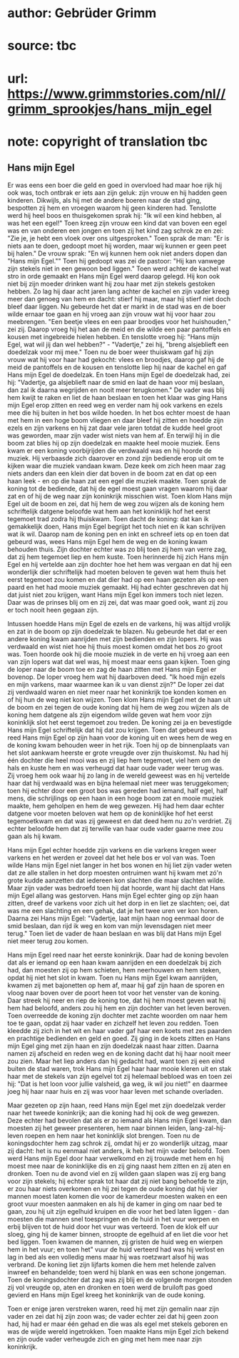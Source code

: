 # author: Gebrüder Grimm
# source: tbc
# url: https://www.grimmstories.com/nl//grimm_sprookjes/hans_mijn_egel
# note: copyright of translation tbc

## Hans mijn Egel 

Er was eens een boer die geld en goed in overvloed had maar hoe rijk hij
ook was, toch ontbrak er iets aan zijn geluk: zijn vrouw en hij hadden
geen kinderen. Dikwijls, als hij met de andere boeren naar de stad ging,
bespotten zij hem en vroegen waarom hij geen kinderen had. Tenslotte
werd hij heel boos en thuisgekomen sprak hij: "Ik wil een kind hebben,
al was het een egel!" Toen kreeg zijn vrouw een kind dat van boven een
egel was en van onderen een jongen en toen zij het kind zag schrok ze en
zei: "Zie je, je hebt een vloek over ons uitgesproken." Toen sprak de
man: "Er is niets aan te doen, gedoopt moet hij worden, maar wij kunnen
er geen peet bij halen." De vrouw sprak: "En wij kunnen hem ook niet
anders dopen dan "Hans mijn Egel."" Toen hij gedoopt was zei de
pastoor: "Hij kan vanwege zijn stekels niet in een gewoon bed liggen."
Toen werd achter de kachel wat stro in orde gemaakt en Hans mijn Egel
werd daarop gelegd. Hij kon ook niet bij zijn moeder drinken want hij
zou haar met zijn stekels gestoken hebben. Zo lag hij daar acht jaren
lang achter de kachel en zijn vader kreeg meer dan genoeg van hem en
dacht: stierf hij maar, maar hij stierf niet doch bleef daar liggen. Nu
gebeurde het dat er markt in de stad was en de boer wilde ernaar toe
gaan en hij vroeg aan zijn vrouw wat hij voor haar zou meebrengen. "Een
beetje vlees en een paar broodjes voor het huishouden," zei zij. Daarop
vroeg hij het aan de meid en die wilde een paar pantoffels en kousen met
ingebreide hielen hebben. En tenslotte vroeg hij: "Hans mijn Egel, wat
wil jij dan wel hebben?" - "Vadertje," zei hij, "breng alsjeblieft
een doedelzak voor mij mee." Toen nu de boer weer thuiskwam gaf hij
zijn vrouw wat hij voor haar had gekocht: vlees en broodjes, daarop gaf
hij de meid de pantoffels en de kousen en tenslotte liep hij naar de
kachel en gaf Hans mijn Egel de doedelzak. En toen Hans mijn Egel de
doedelzak had, zei hij: "Vadertje, ga alsjeblieft naar de smid en laat
de haan voor mij beslaan, dan zal ik daarna wegrijden en nooit meer
terugkomen." De vader was blij hem kwijt te raken en liet de haan
beslaan en toen het klaar was ging Hans mijn Egel erop zitten en reed
weg en verder nam hij ook varkens en ezels mee die hij buiten in het bos
wilde hoeden. In het bos echter moest de haan met hem in een hoge boom
vliegen en daar bleef hij zitten en hoedde zijn ezels en zijn varkens en
hij zat daar vele jaren totdat de kudde heel groot was geworden, maar
zijn vader wist niets van hem af. En terwijl hij in die boom zat blies
hij op zijn doedelzak en maakte heel mooie muziek. Eens kwam er een
koning voorbijrijden die verdwaald was en hij hoorde de muziek. Hij
verbaasde zich daarover en zond zijn bediende erop uit om te kijken waar
die muziek vandaan kwam. Deze keek om zich heen maar zag niets anders
dan een klein dier dat boven in de boom zat en dat op een haan leek - en
op die haan zat een egel die muziek maakte. Toen sprak de koning tot de
bediende, dat hij de egel moest gaan vragen waarom hij daar zat en of
hij de weg naar zijn koninkrijk misschien wist. Toen klom Hans mijn Egel
uit de boom en zei, dat hij hem de weg zou wijzen als de koning hem
schriftelijk datgene beloofde wat hem aan het koninklijk hof het eerst
tegemoet trad zodra hij thuiskwam. Toen dacht de koning: dat kan ik
gemakkelijk doen, Hans mijn Egel begrijpt het toch niet en ik kan
schrijven wat ik wil. Daarop nam de koning pen en inkt en schreef iets
op en toen dat gebeurd was, wees Hans mijn Egel hem de weg en de koning
kwam behouden thuis. Zijn dochter echter was zo blij toen zij hem van
verre zag, dat zij hem tegemoet liep en hem kuste. Toen herinnerde hij
zich Hans mijn Egel en hij vertelde aan zijn dochter hoe het hem was
vergaan en dat hij een wonderlijk dier schriftelijk had moeten beloven
te geven wat hem thuis het eerst tegemoet zou komen en dat dier had op
een haan gezeten als op een paard en het had mooie muziek gemaakt. Hij
had echter geschreven dat hij dat juist niet zou krijgen, want Hans mijn
Egel kon immers toch niet lezen. Daar was de prinses blij om en zij zei,
dat was maar goed ook, want zij zou er toch nooit heen gegaan zijn.

Intussen hoedde Hans mijn Egel de ezels en de varkens, hij was altijd
vrolijk en zat in de boom op zijn doedelzak te blazen. Nu gebeurde het
dat er een andere koning kwam aanrijden met zijn bedienden en zijn
lopers. Hij was verdwaald en wist niet hoe hij thuis moest komen omdat
het bos zo groot was. Toen hoorde ook hij die mooie muziek in de verte
en hij vroeg aan een van zijn lopers wat dat wel was, hij moest maar
eens gaan kijken. Toen ging de loper naar de boom toe en zag de haan
zitten met Hans mijn Egel er bovenop. De loper vroeg hem wat hij
daarboven deed. "Ik hoed mijn ezels en mijn varkens, maar waarmee kan
ik u van dienst zijn?" De loper zei dat zij verdwaald waren en niet
meer naar het koninkrijk toe konden komen en of hij hun de weg niet kon
wijzen. Toen klom Hans mijn Egel met de haan uit de boom en zei tegen de
oude koning dat hij hem de weg zou wijzen als de koning hem datgene als
zijn eigendom wilde geven wat hem voor zijn koninklijk slot het eerst
tegemoet zou treden. De koning zei ja en bevestigde Hans mijn Egel
schriftelijk dat hij dat zou krijgen. Toen dat gebeurd was reed Hans
mijn Egel op zijn haan voor de koning uit en wees hem de weg en de
koning kwam behouden weer in het rijk. Toen hij op de binnenplaats van
het slot aankwam heerste er grote vreugde over zijn thuiskomst. Nu had
hij één dochter die heel mooi was en zij liep hem tegemoet, viel hem om
de hals en kuste hem en was verheugd dat haar oude vader weer terug was.
Zij vroeg hem ook waar hij zo lang in de wereld geweest was en hij
vertelde haar dat hij verdwaald was en bijna helemaal niet meer was
teruggekomen; toen hij echter door een groot bos was gereden had iemand,
half egel, half mens, die schrijlings op een haan in een hoge boom zat
en mooie muziek maakte, hem geholpen en hem de weg gewezen. Hij had hem
daar echter datgene voor moeten beloven wat hem op de koninklijke hof
het eerst tegemoetkwam en dat was zij geweest en dat deed hem nu zo'n
verdriet. Zij echter beloofde hem dat zij terwille van haar oude vader
gaarne mee zou gaan als hij kwam.

Hans mijn Egel echter hoedde zijn varkens en die varkens kregen weer
varkens en het werden er zoveel dat het hele bos er vol van was. Toen
wilde Hans mijn Egel niet langer in het bos wonen en hij liet zijn vader
weten dat ze alle stallen in het dorp moesten ontruimen want hij kwam
met zó'n grote kudde aanzetten dat iedereen kon slachten die maar
slachten wilde. Maar zijn vader was bedroefd toen hij dat hoorde, want
hij dacht dat Hans mijn Egel allang was gestorven. Hans mijn Egel echter
ging op zijn haan zitten, dreef de varkens voor zich uit het dorp in en
liet ze slachten; oei, dat was me een slachting en een gehak, dat je het
twee uren ver kon horen. Daarna zei Hans mijn Egel: "Vadertje, laat
mijn haan nog eenmaal door de smid beslaan, dan rijd ik weg en kom van
mijn levensdagen niet meer terug." Toen liet de vader de haan beslaan
en was blij dat Hans mijn Egel niet meer terug zou komen.

Hans mijn Egel reed naar het eerste koninkrijk. Daar had de koning
bevolen dat als er iemand op een haan kwam aanrijden en een doedelzak
bij zich had, dan moesten zij op hem schieten, hem neerhouwen en hem
steken, opdat hij niet het slot in kwam. Toen nu Hans mijn Egel kwam
aanrijden, kwamen zij met bajonetten op hem af, maar hij gaf zijn haan
de sporen en vloog naar boven over de poort heen tot voor het venster
van de koning. Daar streek hij neer en riep de koning toe, dat hij hem
moest geven wat hij hem had beloofd, anders zou hij hem en zijn dochter
van het leven beroven. Toen overreedde de koning zijn dochter met zachte
woorden om naar hem toe te gaan, opdat zij haar vader en zichzelf het
leven zou redden. Toen kleedde zij zich in het wit en haar vader gaf
haar een koets met zes paarden en prachtige bedienden en geld en goed.
Zij ging in de koets zitten en Hans mijn Egel ging met zijn haan en zijn
doedelzak naast haar zitten. Daarna namen zij afscheid en reden weg en
de koning dacht dat hij haar nooit meer zou zien. Maar het liep anders
dan hij gedacht had, want toen zij een eind buiten de stad waren, trok
Hans mijn Egel haar haar mooie kleren uit en stak haar met de stekels
van zijn egelvel tot zij helemaal bebloed was en toen zei hij: "Dat is
het loon voor jullie valsheid, ga weg, ik wil jou niet!" en daarmee
joeg hij haar naar huis en zij was voor haar leven met schande
overladen.

Maar gezeten op zijn haan, reed Hans mijn Egel met zijn doedelzak verder
naar het tweede koninkrijk; aan die koning had hij ook de weg gewezen.
Deze echter had bevolen dat als er zo iemand als Hans mijn Egel kwam,
dan moesten zij het geweer presenteren, hem naar binnen leiden,
lang-zal-hij-leven roepen en hem naar het koninklijk slot brengen. Toen
nu de koningsdochter hem zag schrok zij, omdat hij er zo wonderlijk
uitzag, maar zij dacht: het is nu eenmaal niet anders, ik heb het mijn
vader beloofd. Toen werd Hans mijn Egel door haar verwelkomd en zij
trouwde met hem en hij moest mee naar de koninklijke dis en zij ging
naast hem zitten en zij aten en dronken. Toen nu de avond viel en zij
wilden gaan slapen was zij erg bang voor zijn stekels; hij echter sprak
tot haar dat zij niet bang behoefde te zijn, er zou haar niets overkomen
en hij zei tegen de oude koning dat hij vier mannen moest laten komen
die voor de kamerdeur moesten waken en een groot vuur moesten aanmaken
en als hij de kamer in ging om naar bed te gaan, zou hij uit zijn
egelhuid kruipen en die voor het bed laten liggen - dan moesten die
mannen snel toespringen en de huid in het vuur werpen en erbij blijven
tot de huid door het vuur was verteerd. Toen de klok elf uur sloeg, ging
hij de kamer binnen, stroopte de egelhuid af en liet die voor het bed
liggen. Toen kwamen de mannen, zij gristen de huid weg en wierpen hem in
het vuur; en toen het" vuur de huid verteerd had was hij verlost en lag
in bed als een volledig mens maar hij was roetzwart alsof hij was
verbrand. De koning liet zijn lijfarts komen die hem met helende zalven
inwreef en behandelde; toen werd hij blank en was een schone jongeman.
Toen de koningsdochter dat zag was zij blij en de volgende morgen
stonden zij vol vreugde op, aten en dronken en toen werd de bruiloft pas
goed gevierd en Hans mijn Egel kreeg het koninkrijk van de oude koning.

Toen er enige jaren verstreken waren, reed hij met zijn gemalin naar
zijn vader en zei dat hij zijn zoon was; de vader echter zei dat hij
geen zoon had, hij had er maar één gehad en die was als egel met stekels
geboren en was de wijde wereld ingetrokken. Toen maakte Hans mijn Egel
zich bekend en zijn oude vader verheugde zich en ging met hem mee naar
zijn koninkrijk.
